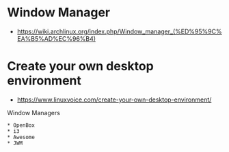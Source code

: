 # Window Manager

* https://wiki.archlinux.org/index.php/Window_manager_(%ED%95%9C%EA%B5%AD%EC%96%B4)


# Create your own desktop environment

* https://www.linuxvoice.com/create-your-own-desktop-environment/

Window Managers

    * OpenBox
    * i3
	* Awesome
	* JWM
